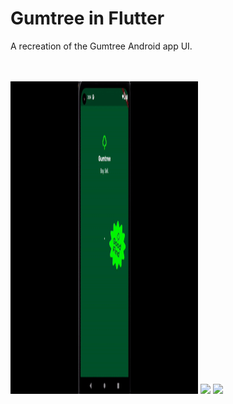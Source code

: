 # Gumtree in Flutter

A recreation of the Gumtree Android app UI.

<br />
<br />
<img src="splash_screen.gif" width="300" height="500">
<img src="home.gif" width="300">
<img src="detail.gif" width="300">

